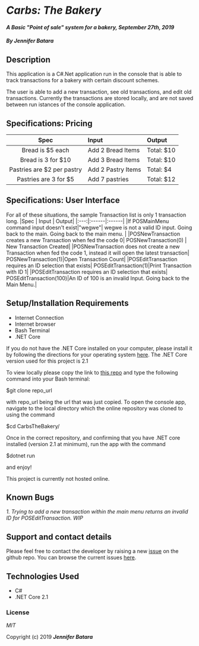 # _Carbs: The Bakery_

#### _A Basic "Point of sale" system for a bakery, September 27th, 2019_

#### _By **Jennifer Batara**_

## Description

This application is a C#.Net application run in the console that is able to track transactions for a bakery with certain discount schemes.

The user is able to add a new transaction, see old transactions, and edit old transactions. Currently the transactions are stored locally, and are not saved between run istances of the console application.

## Specifications: Pricing

|Spec | Input | Output|
|:---:|:------|:------|
|Bread is $5 each|Add 2 Bread Items| Total: $10|
|Bread is 3 for $10|Add 3 Bread Items|Total: $10|
|Pastries are $2 per pastry|Add 2 Pastry Items| Total: $4|
|Pastries are 3 for $5|Add 7 pastries| Total: $12|

## Specifications: User Interface
For all of these situations, the sample Transaction list is only 1 transaction long.
|Spec | Input | Output|
|:---:|:------|:------|
|If POSMainMenu command input doesn't exist|"wegwe"| wegwe is not a valid ID input. Going back to the main. Going back to the main menu.  |
|POSNewTransaction creates a new Transaction when fed the code 0| POSNewTransaction(0) | New Transaction Created|
|POSNewTransaction does not create a new Transaction when fed the code 1, instead it will open the latest transaction| POSNewTransaction(1)|Open Transaction Count|
|POSEditTransaction requires an ID selection that exists| POSEditTransaction(1)|Print Transaction with ID 1|
|POSEditTransaction requires an ID selection that exists| POSEditTransaction(100)|An ID of 100 is an invalid Input. Going back to the Main Menu.|



## Setup/Installation Requirements

-   Internet Connection
-   Internet browser
-   Bash Terminal
-   .NET Core

If you do not have the .NET Core installed on your computer, please install it by following the directions for your operating system [here](https://dotnet.microsoft.com/download). The .NET Core version used for this project is 2.1

To view locally please copy the link to [this repo](https://github.com/jbatara/CarbsTheBakery) and type the following command into your Bash terminal:

$git clone repo_url

with repo_url being the url that was just copied. To open the console app, navigate to the local directory which the online repository was cloned to using the command

$cd CarbsTheBakery/

Once in the correct repository, and confirming that you have .NET core installed (version 2.1 at minimum), run the app with the command

$dotnet run

and enjoy!

This project is currently not hosted online.

## Known Bugs

_1. Trying to add a new transaction within the main menu returns an invalid ID for POSEditTransaction. WIP_

## Support and contact details

Please feel free to contact the developer by raising a new [issue](https://github.com/jbatara/CarbsTheBakery/issues/new) on the github repo. You can browse the current issues [here](https://github.com/jbatara/CarbsTheBakery/issues).

## Technologies Used

* C#
* .NET Core 2.1

### License

_MIT_

Copyright (c) 2019 **_Jennifer Batara_**